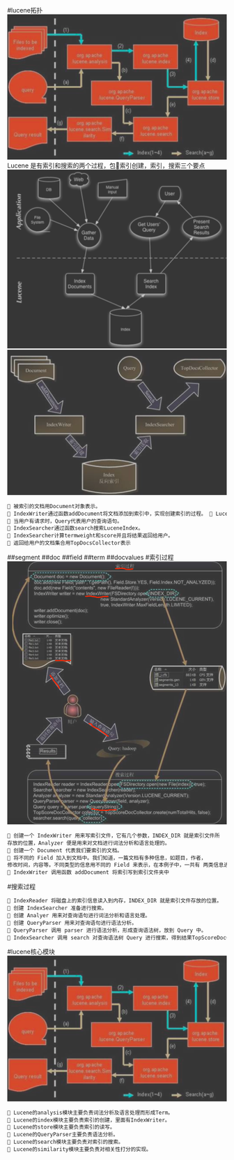 #lucene拓扑
![](.z_es_00_1_lucene_理论基础_images/b202a42d.png)
Lucene 是有索引和搜索的两个过程，包􏰇索引创建，索引，搜索三个要点
![](.z_es_01_lucene_01_理论基础_images/001532c9.png)
![](.z_es_01_lucene_01_理论基础_images/a6e1bfad.png)
```asp
􏰁 被索引的文档用Document对象表示。
􏰁 IndexWriter通过函数addDocument将文档添加到索引中，实现创建索引的过程。 􏰁 Lucene的索引是应用反向索引。
􏰁 当用户有请求时，Query代表用户的查询语句。
􏰁 IndexSearcher通过函数search搜索LuceneIndex。
􏰁 IndexSearcher计算termweight和score并且将结果返回给用户。
􏰁 返回给用户的文档集合用TopDocsCollector表示
```
##segment
##doc
##field
##term
##docvalues
#索引过程
![](.z_es_01_lucene_01_理论基础_images/cdcffc92.png)
```asp
􏰂 创建一个 IndexWriter 用来写索引文件，它有几个参数，INDEX_DIR 就是索引文件所
存放的位置，Analyzer 便是用来对文档进行词法分析和语言处理的。
􏰂 创建一个 Document 代表我们要索引的文档。
􏰂 将不同的 Field 加入到文档中。我们知道，一篇文档有多种信息，如题目，作者，
修改时间，内容等。不同类型的信息用不同的 Field 来表示，在本例子中，一共有 两类信息进行了索引，一个是文件路径，一个是文件内容。其中 FileReader 的 SRC_FILE 就表示要索引的源文件。
􏰂 IndexWriter 调用函数 addDocument 将索引写到索引文件夹中
```
#搜索过程
```asp
􏰂 IndexReader 将磁盘上的索引信息读入到内存，INDEX_DIR 就是索引文件存放的位置。
􏰂 创建 IndexSearcher 准备进行搜索。
􏰂 创建 Analyer 用来对查询语句进行词法分析和语言处理。
􏰂 创建 QueryParser 用来对查询语句进行语法分析。
􏰂 QueryParser 调用 parser 进行语法分析，形成查询语法树，放到 Query 中。
􏰂 IndexSearcher 调用 search 对查询语法树 Query 进行搜索，得到结果TopScoreDocCollector
```

#lucene核心模块
![](.z_es_00_1_lucene_理论基础_images/b202a42d.png)
```asp
􏰁 Lucene的analysis模块主要负责词法分析及语言处理而形成Term。 
􏰁 Lucene的index模块主要负责索引的创建，里面有IndexWriter。
􏰁 Lucene的store模块主要负责索引的读写。
􏰁 Lucene的QueryParser主要负责语法分析。
􏰁 Lucene的search模块主要负责对索引的搜索。
􏰁 Lucene的similarity模块主要负责对相关性打分的实现。 
```
